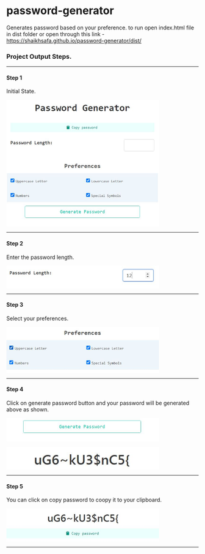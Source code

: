 # password-generator
Generates password based on your preference.
to run open index.html file in dist folder 
or open through this link - https://shaikhsafa.github.io/password-generator/dist/

<h3 align="left">Project Output Steps.</h3><hr>

<h4 align="left">Step 1</h4>
<p align="left">Initial State.</p>
<img align='center' src =https://github.com/saad696/password-generator/blob/master/images/step%201.JPG width = 400><hr>

<h4 align="left">Step 2</h4>
<p align="left">Enter the password length.</p>
<img align='center' src =https://github.com/saad696/password-generator/blob/master/images/step%202.JPG width = 400><hr>

<h4 align="left">Step 3</h4>
<p align="left">Select your preferences.</p>
<img align='center' src =https://github.com/saad696/password-generator/blob/master/images/step%203.JPG width = 400><hr>

<h4 align="left">Step 4</h4>
<p align="left">Click on generate password button and your password will be generated above as shown.</p>
<img align='center' src =https://github.com/saad696/password-generator/blob/master/images/step%205.JPG width = 400>

<img align='center' src =https://github.com/saad696/password-generator/blob/master/images/step%205.1.JPG width = 400><hr>

<h4 align="left">Step 5</h4>
<p align="left">You can click on copy password to coopy it to your clipboard.</p>
<img align='center' src =https://github.com/saad696/password-generator/blob/master/images/step%206.JPG width = 400><hr>
